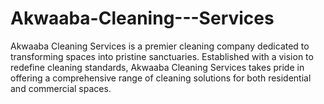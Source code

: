 # Akwaaba-Cleaning---Services
Akwaaba Cleaning Services is a premier cleaning company dedicated to transforming spaces into pristine sanctuaries. Established with a vision to redefine cleaning standards, Akwaaba Cleaning Services takes pride in offering a comprehensive range of cleaning solutions for both residential and commercial spaces. 
